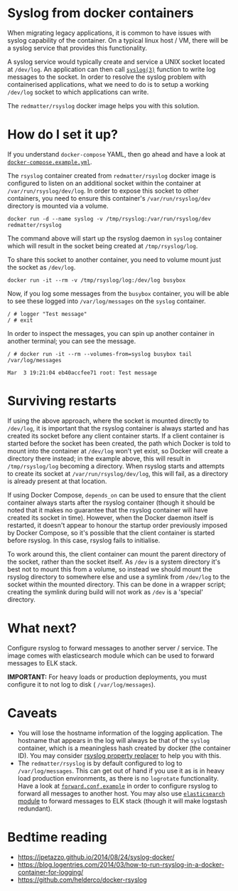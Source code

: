 # Syslog from docker containers

When migrating legacy applications, it is common to have issues with syslog capability of the container. On a typical
linux host / VM, there will be a syslog service that provides this functionality.

A syslog service would typically create and service a UNIX socket located at `/dev/log`. An application can then call [
`syslog(3)`](http://linux.die.net/man/3/syslog) function to write log messages to the socket. In order to resolve the
syslog problem with containerised applications, what we need to do is to setup a working `/dev/log` socket to which
applications can write.

The `redmatter/rsyslog` docker image helps you with this solution.

# How do I set it up?

If you understand `docker-compose` YAML, then go ahead and have a look at [
`docker-compose.example.yml`](docker-compose.example.yml).

The `rsyslog` container created from `redmatter/rsyslog` docker image is configured to listen on an additional socket
within the container at `/var/run/rsyslog/dev/log`. In order to expose this socket to other containers, you need to
ensure this container's `/var/run/rsyslog/dev` directory is mounted via a volume.

    docker run -d --name syslog -v /tmp/rsyslog:/var/run/rsyslog/dev redmatter/rsyslog

The command above will start up the rsyslog daemon in `syslog` container which will result in the socket being created
at `/tmp/rsyslog/log`.

To share this socket to another container, you need to volume mount just the socket as `/dev/log`.

    docker run -it --rm -v /tmp/rsyslog/log:/dev/log busybox

Now, if you log some messages from the `busybox` container, you will be able to see these logged into
`/var/log/messages` on the `syslog` container.

    / # logger "Test message"
    / # exit

In order to inspect the messages, you can spin up another container in another terminal; you can see the message.

    / # docker run -it --rm --volumes-from=syslog busybox tail /var/log/messages
    
    Mar  3 19:21:04 eb40accfee71 root: Test message

# Surviving restarts

If using the above approach, where the socket is mounted directly to `/dev/log`, it is important that the rsyslog
container is always started and has created its socket before any client container starts.
If a client container is started before the socket has been created, the path which Docker is told to mount into the
container at `/dev/log` won't yet exist, so Docker will create a directory there instead; in the example above, this
will result in `/tmp/rsyslog/log` becoming a directory. When rsyslog starts and attempts to create its socket at
`/var/run/rsyslog/dev/log`, this will fail, as a directory is already present at that location.

If using Docker Compose, `depends_on` can be used to ensure that the client container always starts after the rsyslog
container (though it should be noted that it makes no guarantee that the rsyslog container will have created its socket
in time). However, when the Docker daemon itself is restarted, it doesn't appear to honour the startup order previously
imposed by Docker Compose, so it's possible that the client container is started before rsyslog. In this case, rsyslog
fails to initialise.

To work around this, the client container can mount the parent directory of the socket, rather than the socket itself.
As `/dev` is a system directory it's best not to mount this from a volume, so instead we should mount the rsyslog
directory to somewhere else and use a symlink from `/dev/log` to the socket within the mounted directory. This can be
done in a wrapper script; creating the symlink during build will not work as `/dev` is a 'special' directory.

# What next?

Configure rsyslog to forward messages to another server / service. The image comes with elasticsearch module which can
be used to forward messages to ELK stack.

**IMPORTANT:** For heavy loads or production deployments, you must configure it to not log to disk (
`/var/log/messages`).

# Caveats

- You will lose the hostname information of the logging application. The hostname that appears in the log will always be
  that of the `syslog` container, which is a meaningless hash created by docker (the container ID). You may
  consider [rsyslog property replacer](http://www.rsyslog.com/doc/v8-stable/configuration/property_replacer.html) to
  help you with this.
- The `redmatter/rsyslog` is by default configured to log to `/var/log/messages`. This can get out of hand if you use it
  as is in heavy load production environments, as there is no `logrotate` functionality. Have a look at [
  `forward.conf.example`](forward.conf.example) in order to configure rsyslog to forward all messages to another host.
  You may also use [
  `elasticsearch` module](http://www.rsyslog.com/doc/v8-stable/configuration/modules/omelasticsearch.html) to forward
  messages to ELK stack (though it will make logstash redundant).

# Bedtime reading

- https://jpetazzo.github.io/2014/08/24/syslog-docker/
- https://blog.logentries.com/2014/03/how-to-run-rsyslog-in-a-docker-container-for-logging/
- https://github.com/helderco/docker-rsyslog
